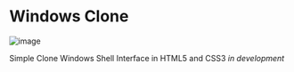 # Windows Clone

![image](https://user-images.githubusercontent.com/57519174/136630223-2d7fb676-ec44-4668-89f8-4b1815df99dc.png)


Simple Clone Windows Shell Interface in HTML5 and CSS3
*in development*
